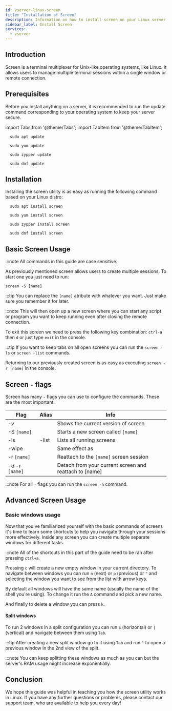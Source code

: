 ```yaml
---
id: vserver-linux-screen
title: "Installation of Screen"
description: Information on how to install screen on your Linux server from ZAP-Hosting - ZAP-Hosting.com documentation
sidebar_label: Install Screen
services:
  - vserver
---
```


## Introduction

Screen is a terminal multiplexer for Unix-like operating systems, like Linux. It allows users to manage multiple terminal sessions within a single window or remote connection.

## Prerequisites

Before you install anything on a server, it is recommended to run the update command corresponding to your operating system to keep your server secure.

import Tabs from '@theme/Tabs';
import TabItem from '@theme/TabItem';

<Tabs>
<TabItem value="ubuntu-debian" label="Ubuntu & Debian" default>

```
  sudo apt update
```

</TabItem>
<TabItem value="centos" label="CentOS">

```
  sudo yum update
```

</TabItem>
<TabItem value="opensuse" label="OpenSUSE">

```
  sudo zypper update
```

</TabItem>
<TabItem value="fedora" label="Fedora">

```
  sudo dnf update
```

</TabItem>
</Tabs>

## Installation

Installing the screen utility is as easy as running the following command based on your Linux distro:

<Tabs>
<TabItem value="ubuntu-debian" label="Ubuntu & Debian" default>

```
  sudo apt install screen
```

</TabItem>
<TabItem value="centos" label="CentOS">

```
  sudo yum install screen
```

</TabItem>
<TabItem value="opensuse" label="OpenSUSE">

```
  sudo zypper install screen
```

</TabItem>
<TabItem value="fedora" label="Fedora">

```
  sudo dnf install screen
```

</TabItem>
</Tabs>

## Basic Screen Usage

:::note 
All commands in this guide are case sensitive.

As previously mentioned screen allows users to create multiple sessions. To start one you just need to run:

```
screen -S [name]
```

:::tip
You can replace the `[name]` atribute with whatever you want. Just make sure you remember it for later.

:::note
This will then open up a new screen where you can start any script or program you want to keep running even after closing the remote connection.

To exit this screen we need to press the following key combination: `ctrl-a` then `d` or just type `exit` in the console.

:::tip 
If you want to keep tabs on all open screens you can run the `screen -ls` or `screen -list` commands.

Returning to our previously created screen is as easy as executing `screen -r [name]` in the console.

## Screen `-` flags

Screen has many `-` flags you can use to configure the commands. These are the most important:

| Flag | Alias | Info |
| ---- | ----- | ---- |
| -v   | | Shows the current version of screen |
| -S `[name]` | | Starts a new screen called `[name]` |
| -ls | -list | Lists all running screens |
| -wipe | | Same effect as 
| -r `[name]` | | Reattach to the `[name]` screen session |
| -d -r `[name]` | | Detach from your current screen and reattach to [name] |

:::note 
For all `-` flags you can run the `screen -h` command.

## Advanced Screen Usage

### Basic windows usage

Now that you've familiarized yourself with the basic commands of screens it's time to learn some shortcuts to help you navigate through your sessions more effectively. Inside any screen you can create multiple separate windows for different tasks.

:::note 
All of the shortcuts in this part of the guide need to be ran after pressing `ctrl+a`.

Pressing `c` will create a new empty window in your current directory. To navigate between windows you can run `n` (next) or `p` (previous) or `"` and selecting the window you want to see from the list with arrow keys.

By default all windows will have the same name (usually the name of the shell you're using). To change it run the `A` command and pick a new name. 

And finally to delete a window you can press `k`.

#### Split windows

To run 2 windows in a split configuration you can run `S` (horizontal) or `|` (vertical) and navigate between them using `Tab`. 

:::tip
After creating a new split window go to it using `Tab` and run `"` to open a previous window in the 2nd view of the split.

:::note
You can keep splitting these windows as much as you can but the server's RAM usage might increase exponentially.

## Conclusion

We hope this guide was helpful in teaching you how the screen utility works in Linux. If you have any further questions or problems, please contact our support team, who are available to help you every day! 






